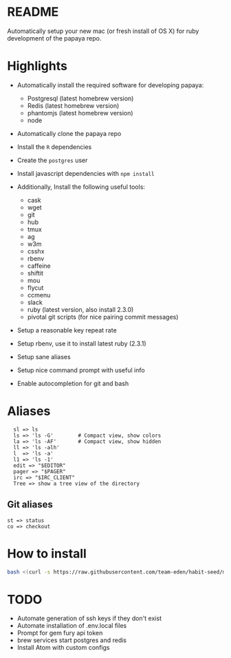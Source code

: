 # README

Automatically setup your new mac (or fresh install of OS X) for ruby development
of the papaya repo.

# Highlights
  - Automatically install the required software for developing papaya:
    - Postgresql (latest homebrew version)
    - Redis      (latest homebrew version)
    - phantomjs  (latest homebrew version)
    - node
  - Automatically clone the papaya repo
  - Install the `R` dependencies
  - Create the `postgres` user
  - Install javascript dependencies with `npm install`
  - Additionally, Install the following useful tools:
    - cask
    - wget
    - git
    - hub
    - tmux
    - ag
    - w3m
    - csshx
    - rbenv
    - caffeine
    - shiftit
    - mou
    - flycut
    - ccmenu
    - slack
    - ruby (latest version, also install 2.3.0)
    - pivotal git scripts (for nice pairing commit messages)

  - Setup a reasonable key repeat rate
  - Setup rbenv, use it to install latest ruby (2.3.1)
  - Setup sane aliases
  - Setup nice command prompt with useful info
  - Enable autocompletion for git and bash

# Aliases
```
  sl => ls
  ls => 'ls -G'        # Compact view, show colors
  la => 'ls -AF'       # Compact view, show hidden
  ll => 'ls -alh'
  l  => 'ls -a'
  l1 => 'ls -1'
  edit => "$EDITOR"
  pager => "$PAGER"
  irc => "$IRC_CLIENT"
  Tree => show a tree view of the directory
```

## Git aliases

```
st => status
co => checkout
```

# How to install

```bash
bash <(curl -s https://raw.githubusercontent.com/team-eden/habit-seed/master/workstation/shell_scripts/install.sh?token=ABDifntVl_N5fU0ofs80a6BuCr0xBBhVks5XoQKEwA%3D%3D)
```

# TODO
 - Automate generation of ssh keys if they don't exist
 - Automate installation of .env.local files
 - Prompt for gem fury api token
 - brew services start postgres and redis
 - Install Atom with custom configs
